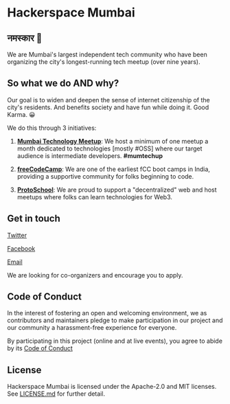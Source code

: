 # Hackerspace Mumbai

## नमस्कार 🙏

We are Mumbai's largest independent tech community who have been organizing the city's longest-running tech meetup (over nine years).

## So what we do AND why?

Our goal is to widen and deepen the sense of internet citizenship of the city's residents. And benefits society and have fun while doing it. Good Karma. 😀

We do this through 3 initiatives:

1. **[Mumbai Technology Meetup](https://www.meetup.com/Mumbai-Technology-Meetup/)**: We host a minimum of one meetup a month dedicated to technologies [mostly #OSS] where our target audience is intermediate developers. **#mumtechup**

1. **[freeCodeCamp](https://www.freecodecamp.org/)**: We are one of the earliest fCC boot camps in India, providing a supportive community for folks beginning to code.

1. **[ProtoSchool](https://proto.school/)**: We are proud to support a "decentralized" web and host meetups where folks can learn technologies for Web3.

## Get in touch

[Twitter](https://twitter.com/hackmum)

[Facebook](https://fb.com/hackmum)

[Email](community@hackmum.in)

We are looking for co-organizers and encourage you to apply.

## Code of Conduct

In the interest of fostering an open and welcoming environment, we as contributors and maintainers pledge to make participation in our project and our community a harassment-free experience for everyone.

By participating in this project (online and at live events), you agree to abide by its [Code of Conduct](/CODE_OF_CONDUCT.md)

## License

Hackerspace Mumbai is licensed under the Apache-2.0 and MIT licenses. See [LICENSE.md](./LICENSE.md) for further detail.
